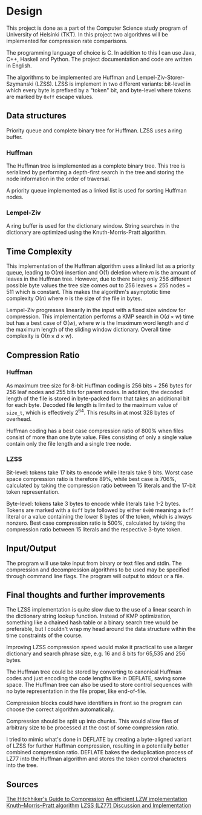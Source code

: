 # Design

This project is done as a part of the Computer Science study program of University of Helsinki (TKT).
In this project two algorithms will be implemented for compression rate comparisons.

The programming language of choice is C. In addition to this I can use Java, C++, Haskell and Python.
The project documentation and code are written in English.

The algorithms to be implemented are Huffman and Lempel-Ziv-Storer-Szymanski (LZSS).
LZSS is implement in two different variants: bit-level in which every byte is prefixed by a "token" bit,
and byte-level where tokens are marked by `0xff` escape values.

## Data structures
Priority queue and complete binary tree for Huffman. LZSS uses a ring buffer.

### Huffman
The Huffman tree is implemented as a complete binary tree.
This tree is serialized by performing a depth-first search in the tree and storing the node information in the order of traversal.  

A priority queue implemented as a linked list is used for sorting Huffman nodes.

### Lempel-Ziv

A ring buffer is used for the dictionary window.
String searches in the dictionary are optimized using the Knuth-Morris-Pratt algorithm.

## Time Complexity

This implementation of the Huffman algorithm uses a linked list as a priority queue, leading to O($m$) insertion and O($1$) deletion where $m$ is the amount of leaves in the Huffman tree.
However, due to there being only 256 different possible byte values the tree size comes out to 256 leaves + 255 nodes = 511 which is constant.
This makes the algorithm's asymptotic time complexity O($n$) where $n$ is the size of the file in bytes.

Lempel-Ziv progresses linearily in the input with a fixed size window for compression.
This implementation performs a KMP search in O($d \times w$) time but has a best case of &Theta;($w$),
where $w$ is the lmaximum word length and $d$ the maximum length of the sliding window dictionary.
Overall time complexity is O($n \times d \times w$).

## Compression Ratio

### Huffman

As maximum tree size for 8-bit Huffman coding is 256 bits + 256 bytes for 256 leaf nodes and 255 bits for parent nodes.
In addition, the decoded length of the file is stored in byte-packed form that takes an additional bit for each byte.
Decoded file length is limited to the maximum value of `size_t`, which is effectively $2^64$.
This results in at most 328 bytes of overhead.

Huffman coding has a best case compression ratio of 800% when files consist of more than one byte value.
Files consisting of only a single value contain only the file length and a single tree node.

### LZSS

Bit-level: tokens take 17 bits to encode while literals take 9 bits.
Worst case space compression ratio is therefore 89%, while best case is 706%, calculated by taking the compression ratio between 15 literals and the 17-bit token representation.

Byte-level: tokens take 3 bytes to encode while literals take 1-2 bytes.
Tokens are marked with a `0xff` byte followed by either `0x00` meaning a `0xff` literal or a value containing the lower 8 bytes of the token, which is always nonzero.
Best case compression ratio is 500%, calculated by taking the compression ratio between 15 literals and the respective 3-byte token.

## Input/Output

The program will use take input from binary or text files and stdin.
The compression and decompression algorithms to be used may be specified through command line flags.
The program will output to stdout or a file.

## Final thoughts and further improvements

The LZSS implementation is quite slow due to the use of a linear search in the dictionary string lookup function. Instead of KMP optimization, something like a chained hash table or a binary search tree would be preferable, but I couldn't wrap my head around the data structure within the time constraints of the course.

Improving LZSS compression speed would make it practical to use a larger dictionary and search phrase size, e.g. 16 and 8 bits for 65,535 and 256 bytes.

The Huffman tree could be stored by converting to canonical Huffman codes and just encoding the code lengths like in DEFLATE, saving some space. The Huffman tree can also be used to store control sequences with no byte representation in the file proper, like end-of-file.

Compression blocks could have identifiers in front so the program can choose the correct algorithm automatically.

Compression should be split up into chunks. This would allow files of arbitrary size to be processed at the cost of some compression ratio.

I tried to mimic what's done in DEFLATE by creating a byte-aligned variant of LZSS for further Huffman compression, resulting in a potentially better combined compression ratio. DEFLATE bakes the deduplication process of LZ77 into the Huffman algorithm and stores the token control characters into the tree.

## Sources
[The Hitchhiker's Guide to Compression](https://go-compression.github.io/algorithms/huffman/)
[An efficient LZW implementation](http://warp.povusers.org/EfficientLZW/)
[Knuth–Morris–Pratt algorithm](https://en.wikipedia.org/wiki/Knuth%E2%80%93Morris%E2%80%93Pratt_algorithm)
[LZSS (LZ77) Discussion and Implementation](https://michaeldipperstein.github.io/lzss.html)
